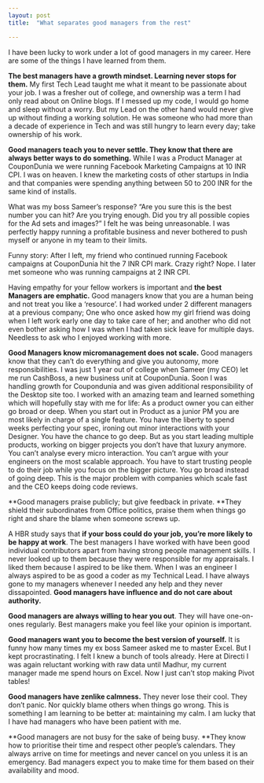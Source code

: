 ```yaml
---
layout: post
title:  "What separates good managers from the rest"

---
```


I have been lucky to work under a lot of good managers in my career. Here are some of the things I have learned from them.

**The best managers have a growth mindset. Learning never stops for them.** My first Tech Lead taught me what it meant to be passionate about your job. I was a fresher out of college, and ownership was a term I had only read about on Online blogs. If I messed up my code, I would go home and sleep without a worry. But my Lead on the other hand would never give up without finding a working solution. He was someone who had more than a decade of experience in Tech and was still hungry to learn every day; take ownership of his work.

**Good managers teach you to never settle. They know that there are always better ways to do something.** While I was a Product Manager at CouponDunia we were running Facebook Marketing Campaigns at 10 INR CPI. I was on heaven. I knew the marketing costs of other startups in India and that companies were spending anything between 50 to 200 INR for the same kind of installs.

What was my boss Sameer’s response? “Are you sure this is the best number you can hit? Are you trying enough. Did you try all possible copies for the Ad sets and images?” I felt he was being unreasonable. I was perfectly happy running a profitable business and never bothered to push myself or anyone in my team to their limits.

Funny story: After I left, my friend who continued running Facebook campaigns at CouponDunia hit the 7 INR CPI mark. Crazy right? Nope. I later met someone who was running campaigns at 2 INR CPI.

Having empathy for your fellow workers is important and **the best Managers are emphatic.** Good managers know that you are a human being and not treat you like a ‘resource’. I had worked under 2 different managers at a previous company; One who once asked how my girl friend was doing when I left work early one day to take care of her; and another who did not even bother asking how I was when I had taken sick leave for multiple days. Needless to ask who I enjoyed working with more.

**Good Managers know micromanagement does not scale.** Good managers know that they can’t do everything and give you autonomy, more responsibilities. I was just 1 year out of college when Sameer (my CEO) let me run CashBoss, a new business unit at CouponDunia. Soon I was handling growth for Coupondunia and was given additional responsibility of the Desktop site too. I worked with an amazing team and learned something which will hopefully stay with me for life: As a product owner you can either go broad or deep. When you start out in Product as a junior PM you are most likely in charge of a single feature. You have the liberty to spend weeks perfecting your spec, ironing out minor interactions with your Designer. You have the chance to go deep. But as you start leading multiple products, working on bigger projects you don’t have that luxury anymore. You can’t analyse every micro interaction. You can’t argue with your engineers on the most scalable approach. You have to start trusting people to do their job while you focus on the bigger picture. You go broad instead of going deep. This is the major problem with companies which scale fast and the CEO keeps doing code reviews.

**Good managers praise publicly; but give feedback in private. **They shield their subordinates from Office politics, praise them when things go right and share the blame when someone screws up.

A HBR study says that **if your boss could do your job, you’re more likely to be happy at work**. The best managers I have worked with have been good individual contributors apart from having strong people management skills. I never looked up to them because they were responsible for my appraisals. I liked them because I aspired to be like them. When I was an engineer I always aspired to be as good a coder as my Technical Lead. I have always gone to my managers whenever I needed any help and they never dissapointed. **Good managers have influence and do not care about authority.**

**Good managers are always willing to hear you out**. They will have one-on-ones regularly. Best managers make you feel like your opinion is important.

**Good managers want you to become the best version of yourself.** It is funny how many times my ex boss Sameer asked me to master Excel. But I kept procrastinating. I felt I knew a bunch of tools already. Here at Directi I was again reluctant working with raw data until Madhur, my current manager made me spend hours on Excel. Now I just can’t stop making Pivot tables!

**Good managers have zenlike calmness.** They never lose their cool. They don’t panic. Nor quickly blame others when things go wrong. This is something I am learning to be better at: maintaining my calm. I am lucky that I have had managers who have been patient with me.

**Good managers are not busy for the sake of being busy. **They know how to prioritise their time and respect other people’s calendars. They always arrive on time for meetings and never cancel on you unless it is an emergency. Bad managers expect you to make time for them based on their availability and mood.
